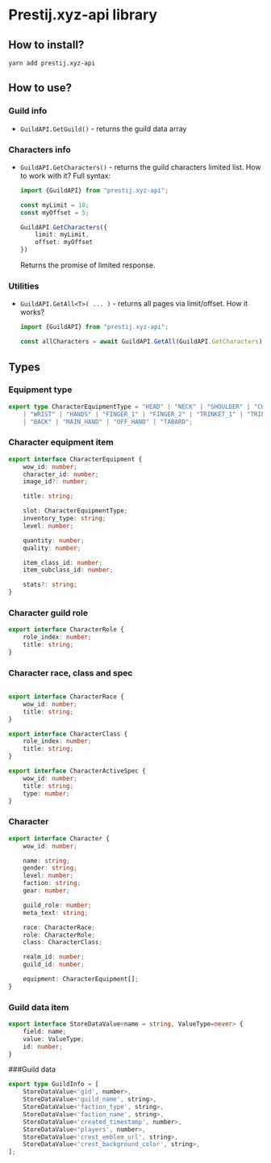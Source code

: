 # Prestij.xyz-api library

## How to install?
`
yarn add prestij.xyz-api
`

## How to use?

### Guild info
- `GuildAPI.GetGuild()` - returns the guild data array

### Characters info
- `GuildAPI.GetCharacters()` - returns the guild characters limited list.
How to work with it? Full syntax:
    ```typescript
    import {GuildAPI} from "prestij.xyz-api";
    
    const myLimit = 10;
    const myOffset = 5;
    
    GuildAPI.GetCharacters({
        limit: myLimit, 
        offset: myOffset
    })
    ```
    Returns the promise of limited response.

### Utilities
- `GuildAPI.GetAll<T>( ... )` - returns all pages via limit/offset. How it works?
    ```typescript
    import {GuildAPI} from "prestij.xyz-api";
    
    const allCharacters = await GuildAPI.GetAll(GuildAPI.GetCharacters);
    ```

## Types

### Equipment type
```typescript
export type CharacterEquipmentType = "HEAD" | "NECK" | "SHOULDER" | "CHEST" | "WAIST" | "LEGS" | "FEET"
	| "WRIST" | "HANDS" | "FINGER_1" | "FINGER_2" | "TRINKET_1" | "TRINKET_2"
	| "BACK" | "MAIN_HAND" | "OFF_HAND" | "TABARD";
```

### Character equipment item
```typescript
export interface CharacterEquipment {
	wow_id: number;
	character_id: number;
	image_id?: number;

	title: string;

	slot: CharacterEquipmentType;
	inventory_type: string;
	level: number;

	quantity: number;
	quality: number;

	item_class_id: number;
	item_subclass_id: number;

	stats?: string;
}
```

### Character guild role
```typescript
export interface CharacterRole {
	role_index: number;
	title: string;
}
```


### Character race, class and spec
```typescript

export interface CharacterRace {
	wow_id: number;
	title: string;
}

export interface CharacterClass {
	role_index: number;
	title: string;
}

export interface CharacterActiveSpec {
	wow_id: number;
	title: string;
	type: number;
}
```

### Character
```typescript
export interface Character {
	wow_id: number;

	name: string;
	gender: string;
	level: number;
	faction: string;
	gear: number;

	guild_role: number;
	meta_text: string;

	race: CharacterRace;
	role: CharacterRole;
	class: CharacterClass;

	realm_id: number;
	guild_id: number;

	equipment: CharacterEquipment[];
}
```

### Guild data item
```typescript
export interface StoreDataValue<name = string, ValueType=never> {
	field: name;
	value: ValueType;
	id: number;
}
```

###Guild data
```typescript
export type GuildInfo = [
	StoreDataValue<'gid', number>,
	StoreDataValue<'guild_name', string>,
	StoreDataValue<'faction_type', string>,
	StoreDataValue<'faction_name', string>,
	StoreDataValue<'created_timestamp', number>,
	StoreDataValue<'players', number>,
	StoreDataValue<'crest_emblem_url', string>,
	StoreDataValue<'crest_background_color', string>,
];
```